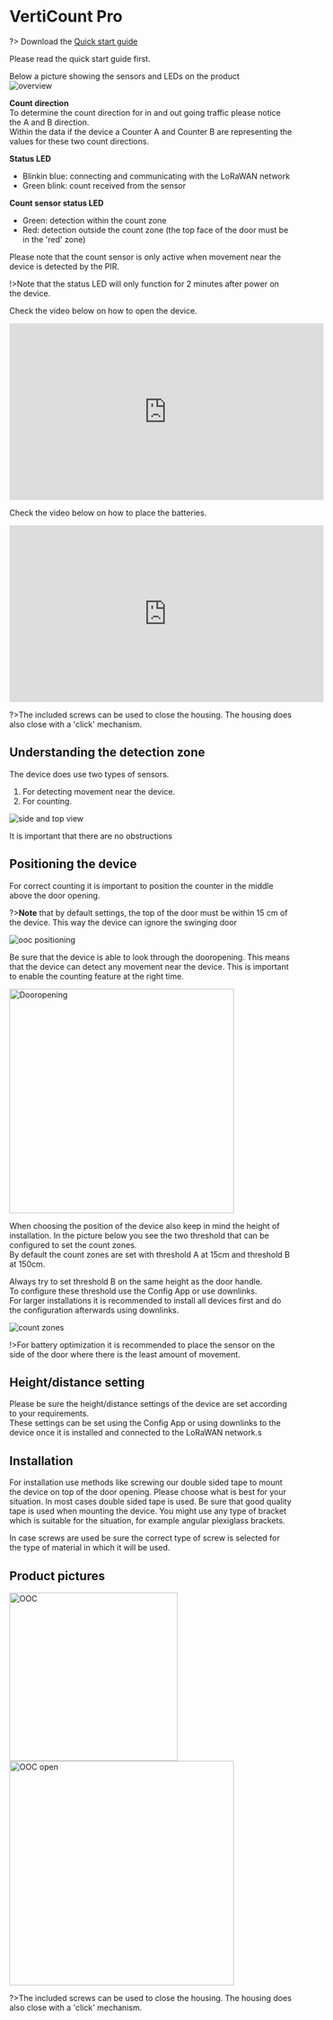 # VertiCount Pro

?> Download the <a href="./pdf/IMBuildings - Quick start guide - Office Occupancy Counter - LoRaWAN - prototype.pdf" target="_blank">Quick start guide</a>

Please read the quick start guide first.

Below a picture showing the sensors and LEDs on the product<br>
<img src="./assets/OOC-overview.png" alt="overview">

**Count direction**<br>
To determine the count direction for in and out going traffic please notice the A and B direction.<br>
Within the data if the device a Counter A and Counter B are representing the values for these two count directions.

**Status LED**
- Blinkin blue: connecting and communicating with the LoRaWAN network
- Green blink: count received from the sensor

**Count sensor status LED**
- Green: detection within the count zone
- Red: detection outside the count zone (the top face of the door must be in the 'red' zone)

Please note that the count sensor is only active when movement near the device is detected by the PIR.

!>Note that the status LED will only function for 2 minutes after power on the device.

Check the video below on how to open the device.
<iframe width="560" height="315" src="https://www.youtube.com/embed/v1mVnLUZIXE?si=8bh3cDe5F-m2WwVS" title="YouTube video player" frameborder="0" allow="accelerometer; autoplay; clipboard-write; encrypted-media; gyroscope; picture-in-picture; web-share" referrerpolicy="strict-origin-when-cross-origin" allowfullscreen></iframe>

Check the video below on how to place the batteries.
<iframe width="560" height="315" src="https://www.youtube.com/embed/DkuvJR_vFt4?si=j8CKr5Grk8nvUou1" title="YouTube video player" frameborder="0" allow="accelerometer; autoplay; clipboard-write; encrypted-media; gyroscope; picture-in-picture; web-share" referrerpolicy="strict-origin-when-cross-origin" allowfullscreen></iframe>

?>The included screws can be used to close the housing. The housing does also close with a 'click' mechanism.

## Understanding the detection zone

The device does use two types of sensors.
1. For detecting movement near the device.
2. For counting.

<img src="./assets//OOC-top-side-view.png" alt="side and top view">

It is important that there are no obstructions

## Positioning the device

For correct counting it is important to position the counter in the middle above the door opening.

?>**Note** that by default settings, the top of the door must be within 15 cm of the device. This way the device can ignore the swinging door

<img src="./assets/ooc-door-position.png" alt="ooc positioning">

Be sure that the device is able to look through the dooropening. This means that the device can detect any movement near the device.
This is important to enable the counting feature at the right time.

<img src="./assets/ooc-dooropening.png" alt="Dooropening" width="400">

When choosing the position of the device also keep in mind the height of installation.
In the picture below you see the two threshold that can be configured to set the count zones.<br>
By default the count zones are set with threshold A at 15cm and threshold B at 150cm.

Always try to set threshold B on the same height as the door handle.<br>
To configure these threshold use the Config App or use downlinks.<br>
For larger installations it is recommended to install all devices first and do the configuration afterwards using downlinks.

<img src="./assets/ooc-thresholds.png" alt="count zones">

!>For battery optimization it is recommended to place the sensor on the side of the door where there is the least amount of movement.

## Height/distance setting
Please be sure the height/distance settings of the device are set according to your requirements.<br>
These settings can be set using the Config App or using downlinks to the device once it is installed and connected to the LoRaWAN network.s

## Installation
For installation use methods like screwing our double sided tape to mount the device on top of the door opening. Please choose what is best for your situation.
In most cases double sided tape is used. Be sure that good quality tape is used when mounting the device.
You might use any type of bracket which is suitable for the situation, for example angular plexiglass brackets.

In case screws are used be sure the correct type of screw is selected for the type of material in which it will be used.

## Product pictures

<img src="./assets/OOC-Prototype.png" alt="OOC" width="300">

<img src="./assets/OOC-Prototype-open.png" alt="OOC open" width="400">

?>The included screws can be used to close the housing. The housing does also close with a 'click' mechanism.